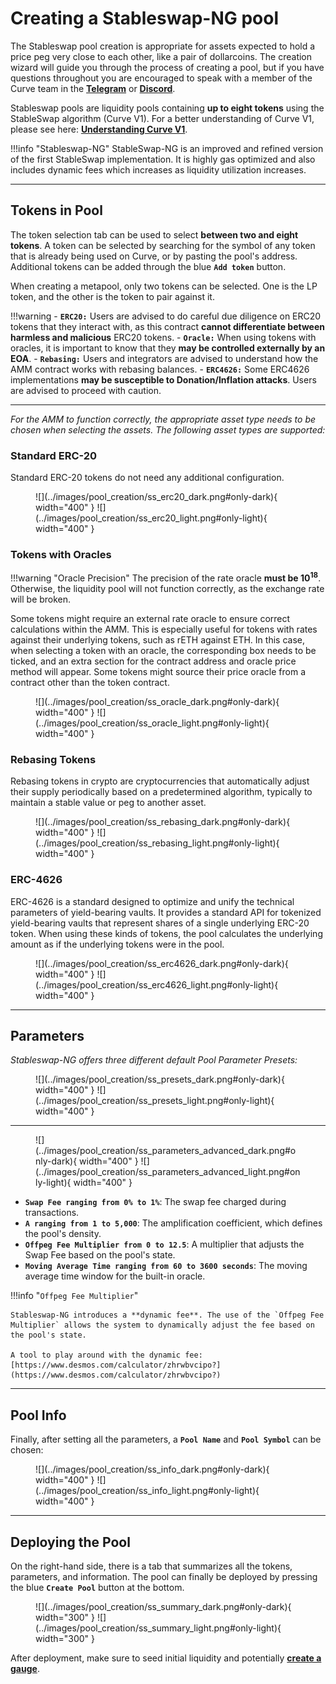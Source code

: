 <h1>Creating a Stableswap-NG pool</h1>

The Stableswap pool creation is appropriate for assets expected to hold a price peg very close to each other, like a pair of dollarcoins. The creation wizard will guide you through the process of creating a pool, but if you have questions throughout you are encouraged to speak with a member of the Curve team in the [**Telegram**](https://t.me/curvefi) or [**Discord**](https://discord.gg/rgrfS7W).

Stableswap pools are liquidity pools containing **up to eight tokens** using the StableSwap algorithm (Curve V1). For a better understanding of Curve V1, please see here: [**Understanding Curve V1**](../base-features/understanding-curve.md).


!!!info "Stableswap-NG"
    StableSwap-NG is an improved and refined version of the first StableSwap implementation. It is highly gas optimized and also includes dynamic fees which increases as liquidity utilization increases.


---


## **Tokens in Pool**

The token selection tab can be used to select **between two and eight tokens**. A token can be selected by searching for the symbol of any token that is already being used on Curve, or by pasting the pool's address. Additional tokens can be added through the blue **`Add token`** button.

When creating a metapool, only two tokens can be selected. One is the LP token, and the other is the token to pair against it.

!!!warning
    - **`ERC20:`** Users are advised to do careful due diligence on ERC20 tokens that they interact with, as this contract **cannot differentiate between harmless and malicious** ERC20 tokens.
    - **`Oracle:`** When using tokens with oracles, it is important to know that they **may be controlled externally by an EOA**.
    - **`Rebasing:`** Users and integrators are advised to understand how the AMM contract works with rebasing balances.
    - **`ERC4626:`** Some ERC4626 implementations **may be susceptible to Donation/Inflation attacks**. Users are advised to proceed with caution.


---


*For the AMM to function correctly, the appropriate asset type needs to be chosen when selecting the assets. The following asset types are supported:*

### **Standard ERC-20**

Standard ERC-20 tokens do not need any additional configuration.

<figure markdown="span">
  ![](../images/pool_creation/ss_erc20_dark.png#only-dark){ width="400" }
  ![](../images/pool_creation/ss_erc20_light.png#only-light){ width="400" }
  <figcaption></figcaption>
</figure>



### **Tokens with Oracles**

!!!warning "Oracle Precision"
    The precision of the rate oracle **must be $10^{18}$**. Otherwise, the liquidity pool will not function correctly, as the exchange rate will be broken.

Some tokens might require an external rate oracle to ensure correct calculations within the AMM. This is especially useful for tokens with rates against their underlying tokens, such as rETH against ETH. In this case, when selecting a token with an oracle, the corresponding box needs to be ticked, and an extra section for the contract address and oracle price method will appear. Some tokens might source their price oracle from a contract other than the token contract.

<figure markdown="span">
  ![](../images/pool_creation/ss_oracle_dark.png#only-dark){ width="400" }
  ![](../images/pool_creation/ss_oracle_light.png#only-light){ width="400" }
  <figcaption></figcaption>
</figure>



### **Rebasing Tokens**

Rebasing tokens in crypto are cryptocurrencies that automatically adjust their supply periodically based on a predetermined algorithm, typically to maintain a stable value or peg to another asset. 

<figure markdown="span">
  ![](../images/pool_creation/ss_rebasing_dark.png#only-dark){ width="400" }
  ![](../images/pool_creation/ss_rebasing_light.png#only-light){ width="400" }
  <figcaption></figcaption>
</figure>



### **ERC-4626**

ERC-4626 is a standard designed to optimize and unify the technical parameters of yield-bearing vaults. It provides a standard API for tokenized yield-bearing vaults that represent shares of a single underlying ERC-20 token. When using these kinds of tokens, the pool calculates the underlying amount as if the underlying tokens were in the pool.

<figure markdown="span">
  ![](../images/pool_creation/ss_erc4626_dark.png#only-dark){ width="400" }
  ![](../images/pool_creation/ss_erc4626_light.png#only-light){ width="400" }
  <figcaption></figcaption>
</figure>


---


## **Parameters**

*Stableswap-NG offers three different default Pool Parameter Presets:*

<figure markdown="span">
  ![](../images/pool_creation/ss_presets_dark.png#only-dark){ width="400" }
  ![](../images/pool_creation/ss_presets_light.png#only-light){ width="400" }
  <figcaption></figcaption>
</figure>


---


<figure markdown="span">
  ![](../images/pool_creation/ss_parameters_advanced_dark.png#only-dark){ width="400" }
  ![](../images/pool_creation/ss_parameters_advanced_light.png#only-light){ width="400" }
  <figcaption></figcaption>
</figure>


- **`Swap Fee ranging from 0% to 1%`**: The swap fee charged during transactions.
- **`A ranging from 1 to 5,000`**: The amplification coefficient, which defines the pool's density.
- **`Offpeg Fee Multiplier from 0 to 12.5`**: A multiplier that adjusts the Swap Fee based on the pool's state.
- **`Moving Average Time ranging from 60 to 3600 seconds`**: The moving average time window for the built-in oracle.


!!!info "`Offpeg Fee Multiplier`"

    Stableswap-NG introduces a **dynamic fee**. The use of the `Offpeg Fee Multiplier` allows the system to dynamically adjust the fee based on the pool's state.

    A tool to play around with the dynamic fee: [https://www.desmos.com/calculator/zhrwbvcipo?](https://www.desmos.com/calculator/zhrwbvcipo?)


---


## **Pool Info**

Finally, after setting all the parameters, a **`Pool Name`** and **`Pool Symbol`** can be chosen:

<figure markdown="span">
  ![](../images/pool_creation/ss_info_dark.png#only-dark){ width="400" }
  ![](../images/pool_creation/ss_info_light.png#only-light){ width="400" }
  <figcaption></figcaption>
</figure>


---

## **Deploying the Pool**

On the right-hand side, there is a tab that summarizes all the tokens, parameters, and information. The pool can finally be deployed by pressing the blue **`Create Pool`** button at the bottom.

<figure markdown="span">
  ![](../images/pool_creation/ss_summary_dark.png#only-dark){ width="300" }
  ![](../images/pool_creation/ss_summary_light.png#only-light){ width="300" }
  <figcaption></figcaption>
</figure>

After deployment, make sure to seed initial liquidity and potentially [**create a gauge**](../reward-gauges/creating-a-pool-gauge.md).